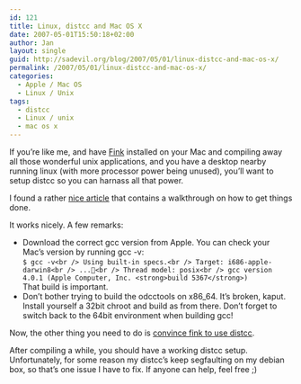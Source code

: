 ```yaml
---
id: 121
title: Linux, distcc and Mac OS X
date: 2007-05-01T15:50:18+02:00
author: Jan
layout: single
guid: http://sadevil.org/blog/2007/05/01/linux-distcc-and-mac-os-x/
permalink: /2007/05/01/linux-distcc-and-mac-os-x/
categories:
  - Apple / Mac OS
  - Linux / Unix
tags:
  - distcc
  - Linux / unix
  - mac os x
---
```

If you&#8217;re like me, and have <a TARGET="_blank" HREF="http://finkproject.org">Fink</a> installed on your Mac and compiling away all those wonderful unix applications, and you have a desktop nearby running linux (with more processor power being unused), you&#8217;ll want to setup distcc so you can harnass all that power.

I found a rather <a TARGET="_blank" HREF="http://myownlittleworld.com/miscellaneous/computers/darwin-cross-distcc.html">nice article</a> that contains a walkthrough on how to get things done.

It works nicely. A few remarks:

  * Download the correct gcc version from Apple. You can check your Mac&#8217;s version by running gcc -v:  
    `$ gcc -v<br />
Using built-in specs.<br />
Target: i686-apple-darwin8<br />
...<br />
Thread model: posix<br />
gcc version 4.0.1 (Apple Computer, Inc. <strong>build 5367</strong>)`  
    That build is important.
  * Don&#8217;t bother trying to build the odcctools on x86_64. It&#8217;s broken, kaput. Install yourself a 32bit chroot and build as from there. Don&#8217;t forget to switch back to the 64bit environment when building gcc!

Now, the other thing you need to do is <a TARGET="_blank" HREF="http://wiki.finkproject.org/index.php/Setting_MAKEFLAGS_in_Fink">convince fink to use distcc</a>.

After compiling a while, you should have a working distcc setup. Unfortunately, for some reason my distcc&#8217;s keep segfaulting on my debian box, so that&#8217;s one issue I have to fix. If anyone can help, feel free ;)